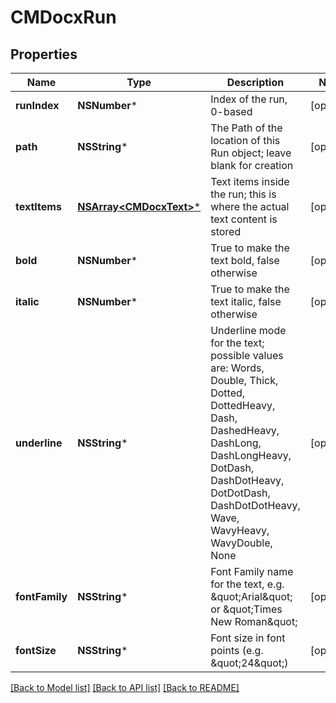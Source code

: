 # CMDocxRun

## Properties
Name | Type | Description | Notes
------------ | ------------- | ------------- | -------------
**runIndex** | **NSNumber*** | Index of the run, 0-based | [optional] 
**path** | **NSString*** | The Path of the location of this Run object; leave blank for creation | [optional] 
**textItems** | [**NSArray&lt;CMDocxText&gt;***](CMDocxText.md) | Text items inside the run; this is where the actual text content is stored | [optional] 
**bold** | **NSNumber*** | True to make the text bold, false otherwise | [optional] 
**italic** | **NSNumber*** | True to make the text italic, false otherwise | [optional] 
**underline** | **NSString*** | Underline mode for the text; possible values are: Words, Double, Thick, Dotted, DottedHeavy, Dash, DashedHeavy, DashLong, DashLongHeavy, DotDash, DashDotHeavy, DotDotDash, DashDotDotHeavy, Wave, WavyHeavy, WavyDouble, None | [optional] 
**fontFamily** | **NSString*** | Font Family name for the text, e.g. \&quot;Arial\&quot; or \&quot;Times New Roman\&quot; | [optional] 
**fontSize** | **NSString*** | Font size in font points (e.g. \&quot;24\&quot;) | [optional] 

[[Back to Model list]](../README.md#documentation-for-models) [[Back to API list]](../README.md#documentation-for-api-endpoints) [[Back to README]](../README.md)


